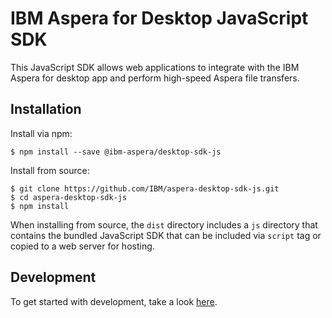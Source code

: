 # IBM Aspera for Desktop JavaScript SDK
This JavaScript SDK allows web applications to integrate with the IBM Aspera for desktop app and perform high-speed Aspera file transfers.

## Installation
Install via npm:

```shell
$ npm install --save @ibm-aspera/desktop-sdk-js
```

Install from source:

```shell
$ git clone https://github.com/IBM/aspera-desktop-sdk-js.git
$ cd aspera-desktop-sdk-js
$ npm install
```

When installing from source, the `dist` directory includes a `js` directory that contains the bundled JavaScript SDK that can be included via `script` tag
or copied to a web server for hosting.

## Development
To get started with development, take a look [here](https://github.com/IBM/aspera-desktop-sdk-js/blob/main/docs/DEVELOPMENT.md).
